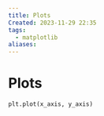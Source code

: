 ```yaml
---
title: Plots
Created: 2023-11-29 22:35
tags:
  - matplotlib
aliases:
---
```

# Plots

```Python
plt.plot(x_axis, y_axis)
```


